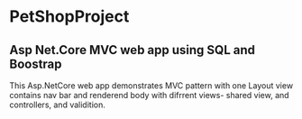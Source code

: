 # PetShopProject
<h2>  Asp Net.Core MVC web app using SQL and Boostrap</h2>

This Asp.NetCore web app demonstrates MVC pattern with one Layout view contains nav bar and renderend body with difrrent views- shared view,  and controllers, and validition.



